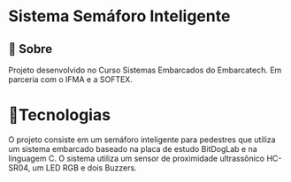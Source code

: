 <h1>Sistema Semáforo Inteligente</h1>

<h2>🔖 Sobre</h2>
<p>Projeto desenvolvido no Curso Sistemas Embarcados do Embarcatech. Em parceria com o IFMA e a SOFTEX.</p>

<h1>🚀Tecnologias</h1>
<p>O projeto consiste em um semáforo inteligente para pedestres que utiliza um sistema embarcado baseado na placa de estudo BitDogLab e na linguagem C. O sistema utiliza um sensor de proximidade ultrassônico HC-SR04, um LED RGB e dois Buzzers. </p>
